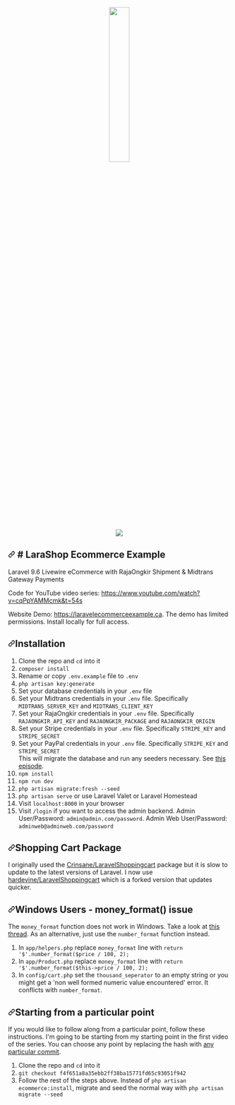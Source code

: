 <p dir="auto" align="center"><a href="http://www.ruangsebelah.com/" rel="nofollow"><img src="https://i.postimg.cc/NLvHNwcR/logo-top-1.png" style="max-width: 30%;" width="30%"></a></p>

<p dir="auto" align="center"><a href="https://i.postimg.cc/ydfjrxQc/Fire-Shot-Capture-036-Lara-Shop-Home-localhost.png/" rel="nofollow"><img src="https://i.postimg.cc/ydfjrxQc/Fire-Shot-Capture-036-Lara-Shop-Home-localhost.png" style="max-width: 100%;"></a></p>

<div data-target="readme-toc.content" class="Box-body px-5 pb-5">
            <article class="markdown-body entry-content container-lg" itemprop="text">
<h1 dir="auto"><a id="user-content-laravel-ecommerce-example" class="anchor" aria-hidden="true" href="#laravel-ecommerce-example"><svg class="octicon octicon-link" viewBox="0 0 16 16" version="1.1" width="16" height="16" aria-hidden="true"><path fill-rule="evenodd" d="M7.775 3.275a.75.75 0 001.06 1.06l1.25-1.25a2 2 0 112.83 2.83l-2.5 2.5a2 2 0 01-2.83 0 .75.75 0 00-1.06 1.06 3.5 3.5 0 004.95 0l2.5-2.5a3.5 3.5 0 00-4.95-4.95l-1.25 1.25zm-4.69 9.64a2 2 0 010-2.83l2.5-2.5a2 2 0 012.83 0 .75.75 0 001.06-1.06 3.5 3.5 0 00-4.95 0l-2.5 2.5a3.5 3.5 0 004.95 4.95l1.25-1.25a.75.75 0 00-1.06-1.06l-1.25 1.25a2 2 0 01-2.83 0z"></path></svg></a>
# LaraShop Ecommerce Example</h1>
<p> Laravel 9.6 Livewire eCommerce with RajaOngkir Shipment & Midtrans Gateway Payments</p>
<p dir="auto">Code for YouTube video series: <a href="https://www.youtube.com/watch?v=xfSks-NdHPw&list=PLz_YkiqIHesvPtvLl2Wz5FtuW44dBt199" rel="nofollow">https://www.youtube.com/watch?v=cqPpYAMMcmk&t=54s</a></p>
<p dir="auto">Website Demo: <a href="https://www.youtube.com/watch?v=cqPpYAMMcmk&t=54s" rel="nofollow">https://laravelecommerceexample.ca</a>. The demo has limited permissions. Install locally for full access.</p>
<h2 dir="auto"><a id="user-content-installation" class="anchor" aria-hidden="true" href="#installation"><svg class="octicon octicon-link" viewBox="0 0 16 16" version="1.1" width="16" height="16" aria-hidden="true"><path fill-rule="evenodd" d="M7.775 3.275a.75.75 0 001.06 1.06l1.25-1.25a2 2 0 112.83 2.83l-2.5 2.5a2 2 0 01-2.83 0 .75.75 0 00-1.06 1.06 3.5 3.5 0 004.95 0l2.5-2.5a3.5 3.5 0 00-4.95-4.95l-1.25 1.25zm-4.69 9.64a2 2 0 010-2.83l2.5-2.5a2 2 0 012.83 0 .75.75 0 001.06-1.06 3.5 3.5 0 00-4.95 0l-2.5 2.5a3.5 3.5 0 004.95 4.95l1.25-1.25a.75.75 0 00-1.06-1.06l-1.25 1.25a2 2 0 01-2.83 0z"></path></svg></a>Installation</h2>
<ol dir="auto">
<li>Clone the repo and <code>cd</code> into it</li>
<li><code>composer install</code></li>
<li>Rename or copy <code>.env.example</code> file to <code>.env</code></li>
<li><code>php artisan key:generate</code></li>
<li>Set your database credentials in your <code>.env</code> file</li>
<li>Set your Midtrans credentials in your <code>.env</code> file. Specifically <code>MIDTRANS_SERVER_KEY</code> and <code>MIDTRANS_CLIENT_KEY</code></li>
<li>Set your RajaOngkir credentials in your <code>.env</code> file. Specifically <code>RAJAONGKIR_API_KEY</code> and <code>RAJAONGKIR_PACKAGE</code></code> and <code>RAJAONGKIR_ORIGIN</code></li>
<li>Set your Stripe credentials in your <code>.env</code> file. Specifically <code>STRIPE_KEY</code> and <code>STRIPE_SECRET</code></li>            
<li>Set your PayPal credentials in your <code>.env</code> file. Specifically <code>STRIPE_KEY</code> and <code>STRIPE_SECRET</code></li> This will migrate the database and run any seeders necessary. See <a href="https://www.youtube.com/watch?v=xfSks-NdHPw&list=PLz_YkiqIHesvPtvLl2Wz5FtuW44dBt199" rel="nofollow">this episode</a>.</li>
<li><code>npm install</code></li>
<li><code>npm run dev</code></li>
<li><code>php artisan migrate:fresh --seed</code></li>
<li><code>php artisan serve</code> or use Laravel Valet or Laravel Homestead</li>
<li>Visit <code>localhost:8000</code> in your browser</li>
<li>Visit <code>/login</code> if you want to access the admin backend. Admin User/Password: <code>admin@admin.com/password</code>. Admin Web User/Password: <code>adminweb@adminweb.com/password</code></li>
</ol>
<h2 dir="auto"><a id="user-content-shopping-cart-package" class="anchor" aria-hidden="true" href="#shopping-cart-package"><svg class="octicon octicon-link" viewBox="0 0 16 16" version="1.1" width="16" height="16" aria-hidden="true"><path fill-rule="evenodd" d="M7.775 3.275a.75.75 0 001.06 1.06l1.25-1.25a2 2 0 112.83 2.83l-2.5 2.5a2 2 0 01-2.83 0 .75.75 0 00-1.06 1.06 3.5 3.5 0 004.95 0l2.5-2.5a3.5 3.5 0 00-4.95-4.95l-1.25 1.25zm-4.69 9.64a2 2 0 010-2.83l2.5-2.5a2 2 0 012.83 0 .75.75 0 001.06-1.06 3.5 3.5 0 00-4.95 0l-2.5 2.5a3.5 3.5 0 004.95 4.95l1.25-1.25a.75.75 0 00-1.06-1.06l-1.25 1.25a2 2 0 01-2.83 0z"></path></svg></a>Shopping Cart Package</h2>
<p dir="auto">I originally used the <a href="https://github.com/Crinsane/LaravelShoppingcart">Crinsane/LaravelShoppingcart</a> package but it is slow to update to the latest versions of Laravel. I now use <a href="https://github.com/hardevine/LaravelShoppingcart">hardevine/LaravelShoppingcart</a> which is a forked version that updates quicker.</p>
<h2 dir="auto"><a id="user-content-windows-users---money_format-issue" class="anchor" aria-hidden="true" href="#windows-users---money_format-issue"><svg class="octicon octicon-link" viewBox="0 0 16 16" version="1.1" width="16" height="16" aria-hidden="true"><path fill-rule="evenodd" d="M7.775 3.275a.75.75 0 001.06 1.06l1.25-1.25a2 2 0 112.83 2.83l-2.5 2.5a2 2 0 01-2.83 0 .75.75 0 00-1.06 1.06 3.5 3.5 0 004.95 0l2.5-2.5a3.5 3.5 0 00-4.95-4.95l-1.25 1.25zm-4.69 9.64a2 2 0 010-2.83l2.5-2.5a2 2 0 012.83 0 .75.75 0 001.06-1.06 3.5 3.5 0 00-4.95 0l-2.5 2.5a3.5 3.5 0 004.95 4.95l1.25-1.25a.75.75 0 00-1.06-1.06l-1.25 1.25a2 2 0 01-2.83 0z"></path></svg></a>Windows Users - money_format() issue</h2>
<p dir="auto">The <code>money_format</code> function does not work in Windows. Take a look at <a href="https://stackoverflow.com/questions/6369887/alternative-to-money-format-function-in-php-on-windows-platform/18990145" rel="nofollow">this thread</a>. As an alternative, just use the <code>number_format</code> function instead.</p>
<ol dir="auto">
<li>In <code>app/helpers.php</code> replace <code>money_format</code> line with <code>return '$'.number_format($price / 100, 2);</code></li>
<li>In <code>app/Product.php</code> replace <code>money_format</code> line with <code>return '$'.number_format($this-&gt;price / 100, 2);</code></li>
<li>In <code>config/cart.php</code> set the <code>thousand_seperator</code> to an empty string or you might get a 'non well formed numeric value encountered' error. It conflicts with <code>number_format</code>.</li>
</ol>
<h2 dir="auto"><a id="user-content-starting-from-a-particular-point" class="anchor" aria-hidden="true" href="#starting-from-a-particular-point"><svg class="octicon octicon-link" viewBox="0 0 16 16" version="1.1" width="16" height="16" aria-hidden="true"><path fill-rule="evenodd" d="M7.775 3.275a.75.75 0 001.06 1.06l1.25-1.25a2 2 0 112.83 2.83l-2.5 2.5a2 2 0 01-2.83 0 .75.75 0 00-1.06 1.06 3.5 3.5 0 004.95 0l2.5-2.5a3.5 3.5 0 00-4.95-4.95l-1.25 1.25zm-4.69 9.64a2 2 0 010-2.83l2.5-2.5a2 2 0 012.83 0 .75.75 0 001.06-1.06 3.5 3.5 0 00-4.95 0l-2.5 2.5a3.5 3.5 0 004.95 4.95l1.25-1.25a.75.75 0 00-1.06-1.06l-1.25 1.25a2 2 0 01-2.83 0z"></path></svg></a>Starting from a particular point</h2>
<p dir="auto">If you would like to follow along from a particular point, follow these instructions. I'm going to be starting from my starting point in the first video of the series. You can choose any point by replacing the hash with <a href="https://github.com/drehimself/laravel-ecommerce-example/commits/master">any particular commit</a>.</p>
<ol dir="auto">
<li>Clone the repo and <code>cd</code> into it</li>
<li><code>git checkout f4f651a8a35ebb2ff38ba15771fd65c93051f942</code></li>
<li>Follow the rest of the steps above. Instead of <code>php artisan ecommerce:install</code>, migrate and seed the normal way with <code>php artisan migrate --seed</code></li>
</ol>
</article>
          </div>
